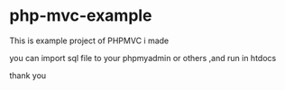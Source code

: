 # php-mvc-example


This is example project of PHPMVC i made

you can import sql file to your phpmyadmin or others ,and run in htdocs

thank you
